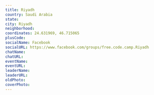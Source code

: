 ```yaml
---
title: Riyadh
country: Saudi Arabia
state: 
city: Riyadh
neighborhood: 
coordinates: 24.631969, 46.715065
plusCode:
socialName: Facebook
socialURL: https://www.facebook.com/groups/free.code.camp.Riyadh
chatName:
chatURL:
eventName:
eventURL:
leaderName:
leaderURL:
oldPhoto: 
coverPhoto:
---
```

